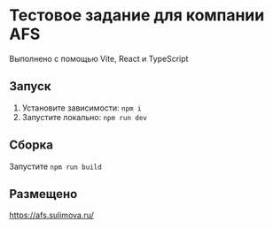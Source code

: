# Тестовое задание для компании AFS

Выполнено с помощью Vite, React и TypeScript

## Запуск

1. Установите зависимости: `npm i`
2. Запустите локально: `npm run dev`

## Сборка

Запустите `npm run build`

## Размещено

https://afs.sulimova.ru/